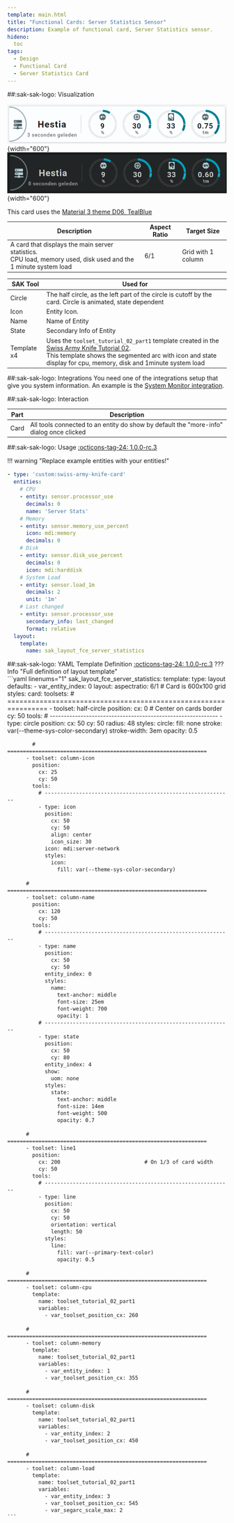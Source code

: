 ```yaml
---
template: main.html
title: "Functional Cards: Server Statistics Sensor"
description: Example of functional card, Server Statistics sensor.
hideno:
  toc
tags:
  - Design
  - Functional Card
  - Server Statistics Card
---
```

<!-- GT/GL -->
##:sak-sak-logo: Visualization

![Swiss Army Knife Functional Card Server Statistics D06 Light](../../assets/screenshots/sak-functional-card-12-server-statistics-theme-d06-light.png#only-light){width="600"}
<br>![Swiss Army Knife Functional Card Server Statistics D06 Dark](../../assets/screenshots/sak-functional-card-12-server-statistics-theme-d06-dark.png#only-dark){width="600"}

This card uses the [Material 3 theme D06, TealBlue][ham3-d06-url]

| Description| Aspect Ratio| Target Size |
|-|-|-|
| A card that displays the main server statistics. <br>CPU load, memory used, disk used and the 1 minute system load | 6/1 | Grid with 1 column |

| SAK Tool| Used for |
|-|-|
| Circle | The half circle, as the left part of the circle is cutoff by the card. Circle is animated, state dependent|
| Icon | Entity Icon.
| Name | Name of Entity|
| State | Secondary Info of Entity|
| Template x4| Uses the `toolset_tutorial_02_part1` template created in the [Swiss Army Knife Tutorial 02][Swiss Army Knife Tutorial 02].<br>This template shows the segmented arc with icon and state display for cpu, memory, disk and 1minute system load |

##:sak-sak-logo: Integrations
You need one of the integrations setup that give you system information.
An example is the [System Monitor integration](https://www.home-assistant.io/integrations/systemmonitor/).

##:sak-sak-logo: Interaction

| Part | Description|
|-|-|
| Card | All tools connected to an entity do show by default the "more-info" dialog once clicked |

##:sak-sak-logo: Usage
[:octicons-tag-24: 1.0.0-rc.3][github-releases]

!!! warning "Replace example entities with your entities!"

```yaml linenums="1"
- type: 'custom:swiss-army-knife-card'
  entities:
    # CPU
    - entity: sensor.processor_use
      decimals: 0
      name: 'Server Stats'
    # Memory
    - entity: sensor.memory_use_percent
      icon: mdi:memory
      decimals: 0
    # Disk
    - entity: sensor.disk_use_percent
      decimals: 0
      icon: mdi:harddisk
    # System Load
    - entity: sensor.load_1m
      decimals: 2
      unit: '1m'
    # Last changed
    - entity: sensor.processor_use
      secondary_info: last_changed
      format: relative
  layout:
    template:
      name: sak_layout_fce_server_statistics
```

##:sak-sak-logo: YAML Template Definition
[:octicons-tag-24: 1.0.0-rc.3][github-releases]
??? Info "Full definition of layout template"    
    ```yaml linenums="1"
    sak_layout_fce_server_statistics:
      template:
        type: layout
        defaults: 
          - var_entity_index: 0
      layout:
        aspectratio: 6/1                          # Card is 600x100 grid
        styles:
          card:
        toolsets:
          # ================================================================
          - toolset: half-circle
            position:
              cx: 0                             # Center on cards border 
              cy: 50
            tools:
              # ------------------------------------------------------------
              - type: circle
                position:
                  cx: 50
                  cy: 50
                  radius: 48
                styles:
                  circle:
                    fill: none
                    stroke: var(--theme-sys-color-secondary)
                    stroke-width: 3em
                    opacity: 0.5

            # ================================================================
          - toolset: column-icon
            position:
              cx: 25
              cy: 50
            tools:
              # ------------------------------------------------------------
              - type: icon
                position:
                  cx: 50
                  cy: 50
                  align: center
                  icon_size: 30
                icon: mdi:server-network
                styles:
                  icon:
                    fill: var(--theme-sys-color-secondary)

          # ================================================================
          - toolset: column-name
            position:
              cx: 120
              cy: 50
            tools:
              # ------------------------------------------------------------
              - type: name
                position:
                  cx: 50
                  cy: 50
                entity_index: 0
                styles:
                  name:
                    text-anchor: middle
                    font-size: 25em
                    font-weight: 700
                    opacity: 1
              # ------------------------------------------------------------
              - type: state
                position:
                  cx: 50
                  cy: 80
                entity_index: 4
                show:
                  uom: none
                styles:
                  state:
                    text-anchor: middle
                    font-size: 14em
                    font-weight: 500
                    opacity: 0.7

          # ================================================================
          - toolset: line1
            position:
              cx: 200                           # On 1/3 of card width
              cy: 50
            tools:
              # ------------------------------------------------------------
              - type: line
                position:
                  cx: 50
                  cy: 50
                  orientation: vertical
                  length: 50
                styles:
                  line:
                    fill: var(--primary-text-color)
                    opacity: 0.5

          # ================================================================
          - toolset: column-cpu
            template:
              name: toolset_tutorial_02_part1
              variables:
                - var_toolset_position_cx: 260

          # ================================================================
          - toolset: column-memory
            template:
              name: toolset_tutorial_02_part1
              variables:
                - var_entity_index: 1
                - var_toolset_position_cx: 355

          # ================================================================
          - toolset: column-disk
            template:
              name: toolset_tutorial_02_part1
              variables:
                - var_entity_index: 2
                - var_toolset_position_cx: 450

          # ================================================================
          - toolset: column-load
            template:
              name: toolset_tutorial_02_part1
              variables:
                - var_entity_index: 3
                - var_toolset_position_cx: 545
                - var_segarc_scale_max: 2
    ```

<!-- Image references -->

<!--- Internal References... --->
[Swiss Army Knife Tutorial 02]: ../../tutorials/10-step-tutorial-02-intro.md

<!--- External References... --->
[ham3-d06-url]: https://material3-themes-manual.amoebelabs.com/examples/material3-example-theme-d06-tealblue/
[github-releases]: https://github.com/amoebelabs/swiss-army-knife-card/releases/
